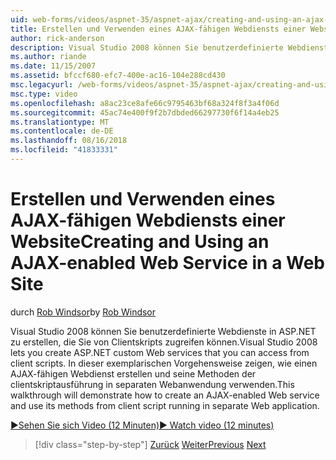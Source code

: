 ```yaml
---
uid: web-forms/videos/aspnet-35/aspnet-ajax/creating-and-using-an-ajax-enabled-web-service-in-a-web-site
title: Erstellen und Verwenden eines AJAX-fähigen Webdiensts einer Website | Microsoft-Dokumentation
author: rick-anderson
description: Visual Studio 2008 können Sie benutzerdefinierte Webdienste in ASP.NET zu erstellen, die Sie von Clientskripts zugreifen können. In dieser exemplarischen Vorgehensweise zeige, wie ein AJ erstellen...
ms.author: riande
ms.date: 11/15/2007
ms.assetid: bfccf680-efc7-400e-ac16-104e288cd430
msc.legacyurl: /web-forms/videos/aspnet-35/aspnet-ajax/creating-and-using-an-ajax-enabled-web-service-in-a-web-site
msc.type: video
ms.openlocfilehash: a8ac23ce8afe66c9795463bf68a324f8f3a4f06d
ms.sourcegitcommit: 45ac74e400f9f2b7dbded66297730f6f14a4eb25
ms.translationtype: MT
ms.contentlocale: de-DE
ms.lasthandoff: 08/16/2018
ms.locfileid: "41833331"
---
```

<a name="creating-and-using-an-ajax-enabled-web-service-in-a-web-site"></a><span data-ttu-id="0e280-104">Erstellen und Verwenden eines AJAX-fähigen Webdiensts einer Website</span><span class="sxs-lookup"><span data-stu-id="0e280-104">Creating and Using an AJAX-enabled Web Service in a Web Site</span></span>
====================
<span data-ttu-id="0e280-105">durch [Rob Windsor](https://twitter.com/robwindsor)</span><span class="sxs-lookup"><span data-stu-id="0e280-105">by [Rob Windsor](https://twitter.com/robwindsor)</span></span>

<span data-ttu-id="0e280-106">Visual Studio 2008 können Sie benutzerdefinierte Webdienste in ASP.NET zu erstellen, die Sie von Clientskripts zugreifen können.</span><span class="sxs-lookup"><span data-stu-id="0e280-106">Visual Studio 2008 lets you create ASP.NET custom Web services that you can access from client scripts.</span></span> <span data-ttu-id="0e280-107">In dieser exemplarischen Vorgehensweise zeigen, wie einen AJAX-fähigen Webdienst erstellen und seine Methoden der clientskriptausführung in separaten Webanwendung verwenden.</span><span class="sxs-lookup"><span data-stu-id="0e280-107">This walkthrough will demonstrate how to create an AJAX-enabled Web service and use its methods from client script running in separate Web application.</span></span>

[<span data-ttu-id="0e280-108">&#9654;Sehen Sie sich Video (12 Minuten)</span><span class="sxs-lookup"><span data-stu-id="0e280-108">&#9654; Watch video (12 minutes)</span></span>](https://channel9.msdn.com/Blogs/ASP-NET-Site-Videos/creating-and-using-an-ajax-enabled-web-service-in-a-web-site)

> [!div class="step-by-step"]
> <span data-ttu-id="0e280-109">[Zurück](adding-ajax-functionality-to-an-existing-aspnet-page.md)
> [Weiter](aspnet-ajax-a-demonstration-of-aspnet-ajax.md)</span><span class="sxs-lookup"><span data-stu-id="0e280-109">[Previous](adding-ajax-functionality-to-an-existing-aspnet-page.md)
[Next](aspnet-ajax-a-demonstration-of-aspnet-ajax.md)</span></span>
